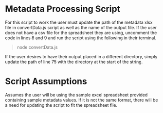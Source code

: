# Metadata Processing Script
For this script to work the user must update the path of the metadata xlsx file in convertData.js script as well as the name of the output file.
If the user does not have a csv file for the spreadsheet they are using, uncomment the code in lines 8 and 9 and run the script using the following in their     terminal. 
> node convertData.js
  
If the user desires to have their output placed in a different directory, simply update the path of line 75 with the directory at the start of the string.


# Script Assumptions
Assumes the user will be using the sample excel spreadsheet provided containing sample metadata values. If it is not the same format, there will be a need for   updating the script to fit the spreadsheet file.
  
